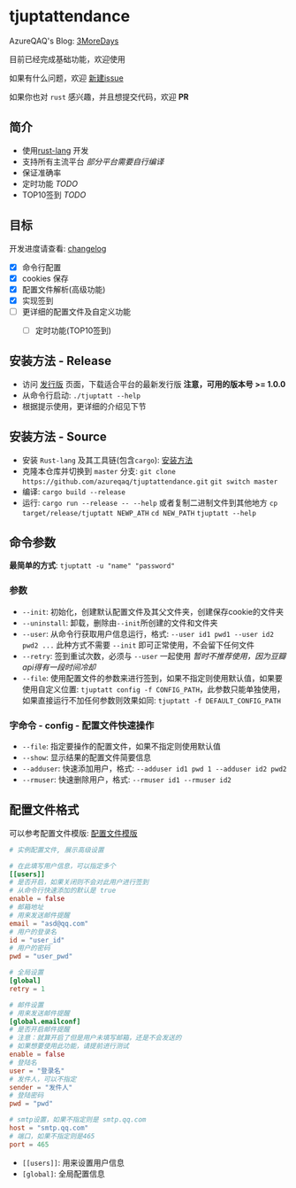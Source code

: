 # tjuptattendance

AzureQAQ's Blog: [3MoreDays](https://azureqaq.github.io)

目前已经完成基础功能，欢迎使用

如果有什么问题，欢迎 [新建issue](https://github.com/azureqaq/tjuptattendance/issues/new)

如果你也对 `rust` 感兴趣，并且想提交代码，欢迎 **PR**


## 简介
- 使用[rust-lang](https://www.rust-lang.org/) 开发
- 支持所有主流平台 *部分平台需要自行编译*
- 保证准确率
- 定时功能 *TODO*
- TOP10签到 *TODO*


## 目标

开发进度请查看: [changelog](./CHANGELOG.md)

- [x] 命令行配置
- [x] cookies 保存
- [x] 配置文件解析(高级功能)
- [x] 实现签到
- [ ] 更详细的配置文件及自定义功能
  - [ ] 定时功能(TOP10签到)


## 安装方法 - Release
- 访问 [发行版](https://github.com/azureqaq/tjuptattendance/releases) 页面，下载适合平台的最新发行版 **注意，可用的版本号 >= 1.0.0**
- 从命令行启动: `./tjuptatt --help`
- 根据提示使用，更详细的介绍见下节

## 安装方法 - Source
- 安装 `Rust-lang` 及其工具链(包含`cargo`): [安装方法](https://www.rust-lang.org/tools/install)
- 克隆本仓库并切换到 `master` 分支: `git clone https://github.com/azureqaq/tjuptattendance.git` `git switch master`
- 编译: `cargo build --release`
- 运行: `cargo run --release -- --help` 或者复制二进制文件到其他地方 `cp target/release/tjuptatt NEWP_ATH` `cd NEW_PATH` `tjuptatt --help`

## 命令参数
**最简单的方式**: `tjuptatt -u "name" "password"`

### 参数
- `--init`: 初始化，创建默认配置文件及其父文件夹，创建保存cookie的文件夹
- `--uninstall`: 卸载，删除由`--init`所创建的文件和文件夹
- `--user`: 从命令行获取用户信息运行，格式: `--user id1 pwd1 --user id2 pwd2 ...` 此种方式不需要 `--init` 即可正常使用，不会留下任何文件
- `--retry`: 签到重试次数，必须与 `--user` 一起使用 *暂时不推荐使用，因为豆瓣api得有一段时间冷却*
- `--file`: 使用配置文件的参数来进行签到，如果不指定则使用默认值，如果要使用自定义位置: `tjuptatt config -f CONFIG_PATH`，此参数只能单独使用，如果直接运行不加任何参数则效果如同: `tjuptatt -f DEFAULT_CONFIG_PATH`

### 字命令 - config - 配置文件快速操作
- `--file`: 指定要操作的配置文件，如果不指定则使用默认值
- `--show`: 显示结果的配置文件简要信息
- `--adduser`: 快速添加用户，格式: `--adduser id1 pwd 1 --adduser id2 pwd2`
- `--rmuser`: 快速删除用户，格式: `--rmuser id1 --rmuser id2`

## 配置文件格式

可以参考配置文件模版: [配置文件模版](https://github.com/azureqaq/tjuptattendance/blob/master/config_template.toml)

```toml
# 实例配置文件, 展示高级设置

# 在此填写用户信息，可以指定多个
[[users]]
# 是否开启，如果关闭则不会对此用户进行签到
# 从命令行快速添加的默认是 true
enable = false
# 邮箱地址
# 用来发送邮件提醒
email = "asd@qq.com"
# 用户的登录名
id = "user_id"
# 用户的密码
pwd = "user_pwd"

# 全局设置
[global]
retry = 1

# 邮件设置
# 用来发送邮件提醒
[global.emailconf]
# 是否开启邮件提醒
# 注意：就算开启了但是用户未填写邮箱，还是不会发送的
# 如果想要使用此功能，请提前进行测试
enable = false
# 登陆名
user = "登录名"
# 发件人，可以不指定
sender = "发件人"
# 登陆密码
pwd = "pwd"

# smtp设置，如果不指定则是 smtp.qq.com
host = "smtp.qq.com"
# 端口，如果不指定则是465
port = 465
```

- `[[users]]`: 用来设置用户信息
- `[global]`: 全局配置信息
